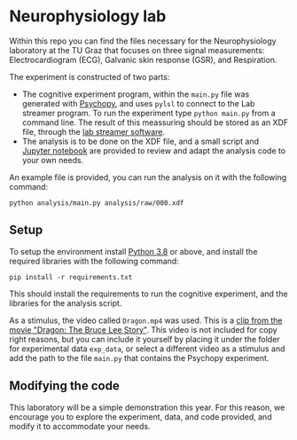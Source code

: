 # Neurophysiology lab
Within this repo you can find the files necessary for the Neurophysiology laboratory at the TU Graz that focuses on three signal measurements: Electrocardiogram (ECG), Galvanic skin response (GSR), and Respiration.

The experiment is constructed of two parts:
 - The cognitive experiment program, within the `main.py` file was generated with [Psychopy](https://www.psychopy.org/), and uses `pylsl` to connect to the Lab streamer program. To run the experiment type `python main.py` from a command line. The result of this meassuring should be stored as an XDF file, through the [lab streamer software](https://github.com/sccn/labstreaminglayer).
 - The analysis is to be done on the XDF file, and a small script and [Jupyter notebook](https://jupyter.org/) are provided to review and adapt the analysis code to your own needs.

An example file is provided, you can run the analysis on it with the following command:
```
python analysis/main.py analysis/raw/000.xdf
```


## Setup
To setup the environment install [Python 3.8](https://www.python.org/) or above, and install the required libraries with the following command:

```
pip install -r requirements.txt
```

This should install the requirements to run the cognitive experiment, and the libraries for the analysis script.

As a stimulus, the video called `Dragon.mp4` was used. This is a [clip from the movie "Dragon: The Bruce Lee Story"](https://www.youtube.com/watch?v=jZZMDc5PwzE). This video is not included for copy right reasons, but you can include it yourself by placing it under the folder for experimental data `exp_data`, or select a different video as a stimulus and add the path to the file `main.py` that contains the Psychopy experiment.


## Modifying the code
This laboratory will be a simple demonstration this year. For this reason, we encourage you to explore the experiment, data, and code provided, and modify it to accommodate your needs.
